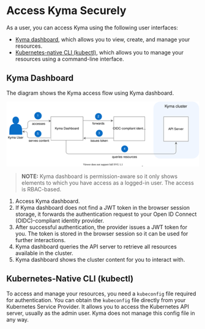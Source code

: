 # Access Kyma Securely

As a user, you can access Kyma using the following user interfaces:

- [Kyma dashboard](../../01-overview/ui/ui-01-gui.md), which allows you to view, create, and manage your resources.
- [Kubernetes-native CLI (kubectl)](https://kubernetes.io/docs/reference/kubectl/overview/), which allows you to manage your resources using a command-line interface.

## Kyma Dashboard

The diagram shows the Kyma access flow using Kyma dashboard.

![Kyma dashboard](assets/all-kyma-dashboard.svg)

>**NOTE:** Kyma dashboard is permission-aware so it only shows elements to which you have access as a logged-in user. The access is RBAC-based.

1. Access Kyma dashboard.
2. If Kyma dashboard does not find a JWT token in the browser session storage, it forwards the authentication request to your Open ID Connect (OIDC)-compliant identity provider.
3. After successful authentication, the provider issues a JWT token for you. The token is stored in the browser session so it can be used for further interactions.
4. Kyma dashboard queries the API server to retrieve all resources available in the cluster.
5. Kyma dashboard shows the cluster content for you to interact with.

## Kubernetes-Native CLI (kubectl)

To access and manage your resources, you need a `kubeconfig` file required for authentication. 
You can obtain the `kubeconfig` file directly from your Kubernetes Service Provider. It allows you to access the Kubernetes API server, usually as the admin user. Kyma does not manage this config file in any way.
